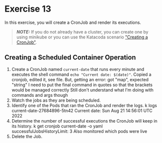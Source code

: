 # Exercise 13

In this exercise, you will create a CronJob and render its executions.

> **_NOTE:_** If you do not already have a cluster, you can create one by using minikube or you can use the Katacoda scenario ["Creating a CronJob"](https://learning.oreilly.com/scenarios/6-10-ckad-jobs/9781098105297/).

## Creating a Scheduled Container Operation

1. Create a CronJob named `current-date` that runs every minute and executes the shell command `echo "Current date: $(date)"`.
Copied a cronjob, edited it, see file. But, getting an error: got "map", expected "string"
I need to put the final command in quotes so that the brackets would be managed correctly
Still don't understand what I'm doing with commands and args though
2. Watch the jobs as they are being scheduled.
3. Identify one of the Pods that ran the CronJob and render the logs.
k logs current-date-27684896-5tn42
Current date: Sun Aug 21 14:56:01 UTC 2022
4. Determine the number of successful executions the CronJob will keep in its history.
k get cronjob current-date -o yaml
successfulJobsHistoryLimit: 3
Also monitored which pods were live
5. Delete the Job.